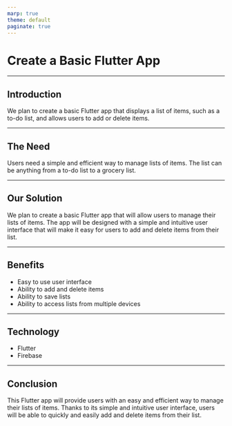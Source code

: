 ```yaml
---
marp: true
theme: default
paginate: true
---
```

# Create a Basic Flutter App

---
## Introduction

We plan to create a basic Flutter app that displays a list of items, such as a to-do list, and allows users to add or delete items.

---
## The Need

Users need a simple and efficient way to manage lists of items. The list can be anything from a to-do list to a grocery list.

---
## Our Solution

We plan to create a basic Flutter app that will allow users to manage their lists of items. The app will be designed with a simple and intuitive user interface that will make it easy for users to add and delete items from their list.

---
## Benefits

- Easy to use user interface
- Ability to add and delete items
- Ability to save lists
- Ability to access lists from multiple devices

---
## Technology

- Flutter
- Firebase

---
## Conclusion

This Flutter app will provide users with an easy and efficient way to manage their lists of items. Thanks to its simple and intuitive user interface, users will be able to quickly and easily add and delete items from their list.
  
